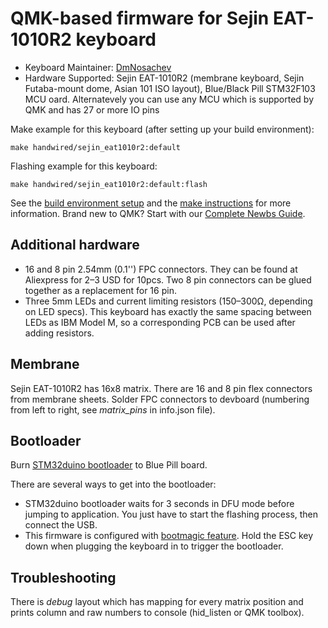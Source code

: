 # QMK-based firmware for Sejin EAT-1010R2 keyboard

* Keyboard Maintainer: [DmNosachev](https://github.com/DmNosachev)
* Hardware Supported: Sejin EAT-1010R2 (membrane keyboard, Sejin
Futaba-mount dome, Asian 101 ISO layout), Blue/Black Pill STM32F103 MCU 
oard. Alternatevely you can use any MCU which is supported by QMK and
has 27 or more IO pins

Make example for this keyboard (after setting up your build environment):

    make handwired/sejin_eat1010r2:default
    
Flashing example for this keyboard:

    make handwired/sejin_eat1010r2:default:flash


See the [build environment setup](https://docs.qmk.fm/#/getting_started_build_tools)
and the [make instructions](https://docs.qmk.fm/#/getting_started_make_guide)
for more information. Brand new to QMK? Start with our
[Complete Newbs Guide](https://docs.qmk.fm/#/newbs).

## Additional hardware
* 16 and 8 pin 2.54mm (0.1'') FPC connectors. They can be found at
Aliexpress for 2–3 USD for 10pcs. Two 8 pin connectors can be glued
together as a replacement for 16 pin.
* Three 5mm LEDs and current limiting resistors (150–300Ω, depending on
LED specs). This keyboard has exactly the same spacing between LEDs as
IBM Model M, so a corresponding PCB can be used after adding resistors.

## Membrane
Sejin EAT-1010R2 has 16x8 matrix. There are 16 and 8 pin flex connectors
from membrane sheets. Solder FPC connectors to devboard (numbering from
left to right, see *matrix_pins* in info.json file).

## Bootloader
Burn [STM32duino bootloader](https://github.com/rogerclarkmelbourne/STM32duino-bootloader)
to Blue Pill board.

There are several ways to get into the bootloader:
* STM32duino bootloader waits for 3 seconds in DFU mode before jumping to application.
You just have to start the flashing process, then connect the USB.
* This firmware is configured with [bootmagic feature](https://docs.qmk.fm/#/feature_bootmagic).
Hold the ESC key down when plugging the keyboard in to trigger the bootloader.

## Troubleshooting
There is *debug* layout which has mapping for every matrix position and
prints column and raw numbers to console (hid_listen or QMK toolbox).
